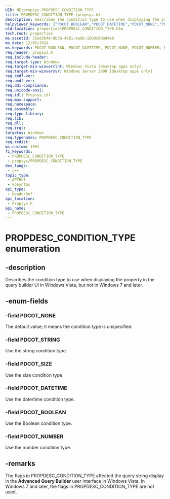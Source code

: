 ```yaml
---
UID: NE:propsys.PROPDESC_CONDITION_TYPE
title: PROPDESC_CONDITION_TYPE (propsys.h)
description: Describes the condition type to use when displaying the property in the query builder UI in Windows Vista, but not in Windows 7 and later.
helpviewer_keywords: ["PDCOT_BOOLEAN","PDCOT_DATETIME","PDCOT_NONE","PDCOT_NUMBER","PDCOT_SIZE","PDCOT_STRING","PROPDESC_CONDITION_TYPE","PROPDESC_CONDITION_TYPE enumeration [Windows Properties]","properties.PROPDESC_CONDITION_TYPE","propsys/PDCOT_BOOLEAN","propsys/PDCOT_DATETIME","propsys/PDCOT_NONE","propsys/PDCOT_NUMBER","propsys/PDCOT_SIZE","propsys/PDCOT_STRING","propsys/PROPDESC_CONDITION_TYPE","shell.PROPDESC_CONDITION_TYPE","shell_PROPDESC_CONDITION_TYPE"]
old-location: properties\PROPDESC_CONDITION_TYPE.htm
tech.root: properties
ms.assetid: 35ed3b49-8b36-4681-bad6-1669c0da94e0
ms.date: 12/05/2018
ms.keywords: PDCOT_BOOLEAN, PDCOT_DATETIME, PDCOT_NONE, PDCOT_NUMBER, PDCOT_SIZE, PDCOT_STRING, PROPDESC_CONDITION_TYPE, PROPDESC_CONDITION_TYPE enumeration [Windows Properties], properties.PROPDESC_CONDITION_TYPE, propsys/PDCOT_BOOLEAN, propsys/PDCOT_DATETIME, propsys/PDCOT_NONE, propsys/PDCOT_NUMBER, propsys/PDCOT_SIZE, propsys/PDCOT_STRING, propsys/PROPDESC_CONDITION_TYPE, shell.PROPDESC_CONDITION_TYPE, shell_PROPDESC_CONDITION_TYPE
req.header: propsys.h
req.include-header: 
req.target-type: Windows
req.target-min-winverclnt: Windows Vista [desktop apps only]
req.target-min-winversvr: Windows Server 2008 [desktop apps only]
req.kmdf-ver: 
req.umdf-ver: 
req.ddi-compliance: 
req.unicode-ansi: 
req.idl: Propsys.idl
req.max-support: 
req.namespace: 
req.assembly: 
req.type-library: 
req.lib: 
req.dll: 
req.irql: 
targetos: Windows
req.typenames: PROPDESC_CONDITION_TYPE
req.redist: 
ms.custom: 19H1
f1_keywords:
 - PROPDESC_CONDITION_TYPE
 - propsys/PROPDESC_CONDITION_TYPE
dev_langs:
 - c++
topic_type:
 - APIRef
 - kbSyntax
api_type:
 - HeaderDef
api_location:
 - Propsys.h
api_name:
 - PROPDESC_CONDITION_TYPE
---
```


# PROPDESC_CONDITION_TYPE enumeration


## -description

Describes the condition type to use when displaying the property in the query builder UI in Windows Vista, but not in Windows 7 and later.

## -enum-fields

### -field PDCOT_NONE

The default value; it means the condition type is unspecified.

### -field PDCOT_STRING

Use the string condition type.

### -field PDCOT_SIZE

Use the size condition type.

### -field PDCOT_DATETIME

Use the date/time condition type.

### -field PDCOT_BOOLEAN

Use the Boolean condition type.

### -field PDCOT_NUMBER

Use the number condition type.

## -remarks

The flags in PROPDESC_CONDITION_TYPE affected the query string display in the <b>Advanced Query Builder</b> user interface in Windows Vista. In Windows 7 and later, the flags in PROPDESC_CONDITION_TYPE are not used.

